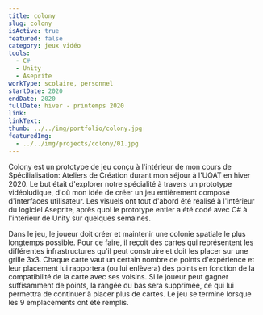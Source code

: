 ```yaml
---
title: colony
slug: colony
isActive: true
featured: false
category: jeux vidéo
tools:
  - C#
  - Unity
  - Aseprite
workType: scolaire, personnel
startDate: 2020
endDate: 2020
fullDate: hiver - printemps 2020
link:
linkText:
thumb: ../../img/portfolio/colony.jpg
featuredImg:
  - ../../img/projects/colony/01.jpg
---
```


Colony est un prototype de jeu conçu à l'intérieur de mon cours de Spécilialisation: Ateliers de Création durant mon
séjour à l'UQAT en hiver 2020. Le but était d'explorer notre spécialité à travers un prototype vidéoludique, d'où mon
idée de créer un jeu entièrement composé d'interfaces utilisateur. Les
visuels ont tout d'abord été réalisé à l'intérieur du logiciel Aseprite, après quoi le prototype entier a été codé avec
C# à l'intérieur de Unity sur quelques semaines.

Dans le jeu, le joueur doit créer et maintenir une colonie spatiale le plus longtemps possible. Pour ce faire, il reçoit
des cartes qui représentent les différentes infrastructures qu'il peut construire et doit les placer sur une grille 3x3.
Chaque carte vaut un certain nombre de points d'expérience et leur placement lui rapportera (ou lui enlèvera) des points
en fonction de la compatibilité de la carte avec ses voisins. Si le joueur peut gagner suffisamment de points, la
rangée du bas sera supprimée, ce qui lui permettra de continuer à placer plus de cartes. Le jeu se termine lorsque les 9
emplacements ont été remplis.